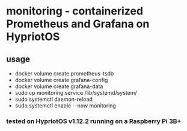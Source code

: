 # monitoring - containerized Prometheus and Grafana on HypriotOS

## usage
- docker volume create prometheus-tsdb
- docker volume create grafana-config
- docker volume create grafana-data
- sudo cp monitoring.service /lib/systemd/system/
- sudo systemctl daemon-reload
- sudo systemctl enable --now monitoring

### tested on HypriotOS v1.12.2 running on a Raspberry Pi 3B+
